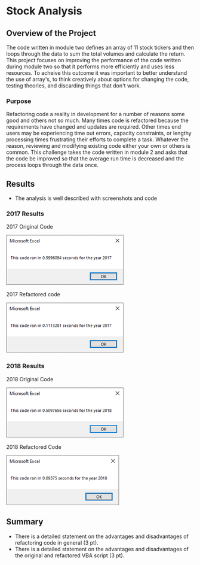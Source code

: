 # Stock Analysis

## Overview of the Project

The code written in module two defines an array of 11 stock tickers and then loops through the data to sum the total volumes and calculate the return. This project focuses on improving the performance of the code written during module two so that it performs more efficiently and uses less resources.  To acheive this outcome it was important to better understand the use of array's, to think creatively about options for changing the code, testing theories, and discarding things that don't work.

### Purpose

Refactoring code a reality in development for a number of reasons some good and others not so much.  Many times code is refactored because the requirements have changed and updates are required.  Other times end users may be experiencing time out errors, capacity constraints, or lengthy processing times frustrating their efforts to complete a task.  Whatever the reason, reviewing and modifying existing code either your own or others is common. This challenge takes the code written in module 2 and asks that the code be improved so that the average run time is decreased and the process loops through the data once.


## Results

- The analysis is well described with screenshots and code

### 2017 Results

2017 Original Code

![2017 Timer Original](/2017_Stock_Analysis_Original.png)

2017 Refactored code

![2017 Time Refactored](/2017_Stock_Analysis_Refactored.png)

### 2018 Results

2018 Original Code

![2018 Timer Original](/2018_Stock_Analysis_Original.png)

2018 Refactored Code

![2018 Time Refactored](/2018_Stock_Analysis_Refactored.png)


## Summary

- There is a detailed statement on the advantages and disadvantages of refactoring code in general (3 pt).
- There is a detailed statement on the advantages and disadvantages of the original and refactored VBA script (3 pt).
